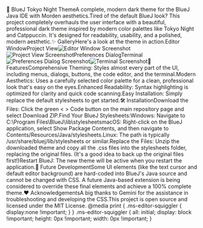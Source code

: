 🎨 BlueJ Tokyo Night ThemeA complete, modern dark theme for the BlueJ Java IDE with Morden aesthetics.Tired of the default BlueJ look? This project completely overhauls the user interface with a beautiful, professional dark theme inspired by modern color palettes like Tokyo Night and Catppuccin. It's designed for readability, usability, and a polished, modern aesthetic.✨ GalleryHere's a look at the theme in action.Editor WindowProject View<img alt="Editor Window Screenshot" src="https://github.com/user-attachments/assets/5a84464e-9d4c-4f65-9bca-8a6ad5411a46" /><img alt="Project View Screenshot" src="https://github.com/user-attachments/assets/9e37045a-47bb-42d4-8f5e-dc0ade1a54a6" />Preferences DialogTerminal<img alt="Preferences Dialog Screenshot" src="https://github.com/user-attachments/assets/55cce761-476e-4cb3-8004-6391a44d3cb5" /><img alt="Terminal Screenshot" src="https://github.com/user-attachments/assets/4ba944c8-263c-4634-85a5-fff50c766118" />🚀 FeaturesComprehensive Theming: Styles almost every part of the UI, including menus, dialogs, buttons, the code editor, and the terminal.Modern Aesthetics: Uses a carefully selected color palette for a clean, professional look that's easy on the eyes.Enhanced Readability: Syntax highlighting is optimized for clarity and quick code scanning.Easy Installation: Simply replace the default stylesheets to get started.🛠️ InstallationDownload the Files: Click the green < > Code button on the main repository page and select Download ZIP.Find Your BlueJ Stylesheets:Windows: Navigate to C:\Program Files\BlueJ\lib\stylesheetsmacOS: Right-click on the BlueJ application, select Show Package Contents, and then navigate to Contents/Resources/Java/stylesheets.Linux: The path is typically /usr/share/bluej/lib/stylesheets or similar.Replace the Files: Unzip the downloaded theme and copy all the .css files into the stylesheets folder, replacing the original files. (It's a good idea to back up the original files first!)Restart BlueJ: The new theme will be active when you restart the application.🔮 Future DevelopmentSome UI elements (like the text cursor and default editor background) are hard-coded into BlueJ's Java source and cannot be changed with CSS. A future Java-based extension is being considered to override these final elements and achieve a 100% complete theme.❤️ AcknowledgementsA big thanks to Gemini for the assistance in troubleshooting and developing the CSS.This project is open source and licensed under the MIT License.
  @media print {
    .ms-editor-squiggler {
        display:none !important;
    }
  }
  .ms-editor-squiggler {
    all: initial;
    display: block !important;
    height: 0px !important;
    width: 0px !important;
  }
